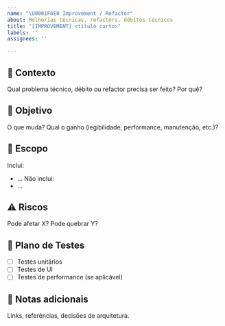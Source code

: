 ```yaml
---
name: "\U0001F6E0 Improvement / Refactor"
about: Melhorias técnicas, refactors, débitos técnicos
title: "[IMPROVEMENT] <título curto>"
labels: ''
assignees: ''

---
```


## 🔧 Contexto
Qual problema técnico, débito ou refactor precisa ser feito? Por quê?

## 🎯 Objetivo
O que muda? Qual o ganho (legibilidade, performance, manutenção, etc.)?

## 📌 Escopo
Inclui:
- ...
Não inclui:
- ...

## ⚠️ Riscos
Pode afetar X? Pode quebrar Y?

## 🧪 Plano de Testes
- [ ] Testes unitários
- [ ] Testes de UI
- [ ] Testes de performance (se aplicável)

## 📎 Notas adicionais
Links, referências, decisões de arquitetura.
